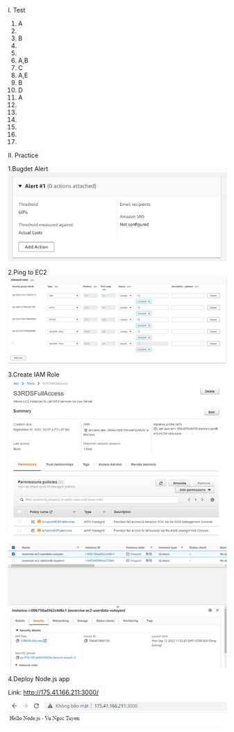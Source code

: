 I. Test

1. A
2.
3. B
4.
5.
6. A,B
7. C
8. A,E
9. B
10. D
11. A
12.
13.
14.
15.
16.
17.

II. Practice

1.Bugdet Alert
![Alt](BillingAlert.jpg)

2.Ping to EC2
![Alt](SecurityGroups.jpg)

3.Create IAM Role
![Alt](IAMRoleS3RDS.jpg)

![Alt](IAMRoleS3RDS_ec2.jpg)

4.Deploy Node.js app

Link: http://175.41.166.211:3000/

![Alt](NodejsEvident.jpg)
